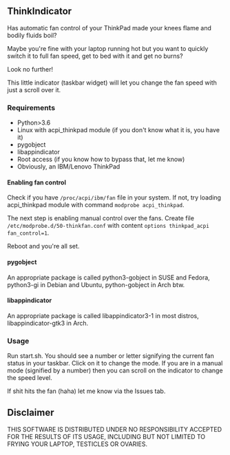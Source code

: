 ## ThinkIndicator

Has automatic fan control of your ThinkPad made your knees flame and bodily fluids boil?

Maybe you're fine with your laptop running hot but you want to quickly switch it to full fan speed, get to bed with it and get no burns?

Look no further!

This little indicator (taskbar widget) will let you change the fan speed with just a scroll over it.

### Requirements

* Python>3.6
* Linux with acpi_thinkpad module (if you don't know what it is, you have it)
* pygobject
* libappindicator
* Root access (if you know how to bypass that, let me know)
* Obviously, an IBM/Lenovo ThinkPad

#### Enabling fan control

Check if you have `/proc/acpi/ibm/fan` file in your system. If not, try loading acpi_thinkpad module with command `modprobe acpi_thinkpad`.

The next step is enabling manual control over the fans. Create file `/etc/modprobe.d/50-thinkfan.conf` with content `options thinkpad_acpi fan_control=1`.

Reboot and you're all set.

#### pygobject

An appropriate package is called python3-gobject in SUSE and Fedora, python3-gi in Debian and Ubuntu, python-gobject in Arch btw.

#### libappindicator

An appropriate package is called libappindicator3-1 in most distros, libappindicator-gtk3 in Arch.

### Usage

Run start.sh. You should see a number or letter signifying the current fan status in your taskbar. Click on it to change the mode. If you are in a manual mode (signified by a number) then you can scroll on the indicator to change the speed level.

If shit hits the fan (haha) let me know via the Issues tab.

## Disclaimer

THIS SOFTWARE IS DISTRIBUTED UNDER NO RESPONSIBILITY ACCEPTED FOR THE RESULTS OF ITS USAGE, INCLUDING BUT NOT LIMITED TO FRYING YOUR LAPTOP, TESTICLES OR OVARIES.
